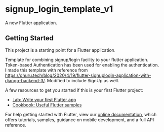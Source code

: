 # signup_login_template_v1

A new Flutter application.

## Getting Started

This project is a starting point for a Flutter application.

Template for combining signup/login facility to your flutter application. Token-based Authentication has been used for enabling the authentication.
I made this template with reference from https://ohuru.tech/blog/2020/4/19/flutter-signuplogin-application-with-django-backend-3/. Modified to include  SignUp as well.

A few resources to get you started if this is your first Flutter project:

- [Lab: Write your first Flutter app](https://flutter.dev/docs/get-started/codelab)
- [Cookbook: Useful Flutter samples](https://flutter.dev/docs/cookbook)

For help getting started with Flutter, view our
[online documentation](https://flutter.dev/docs), which offers tutorials,
samples, guidance on mobile development, and a full API reference.
